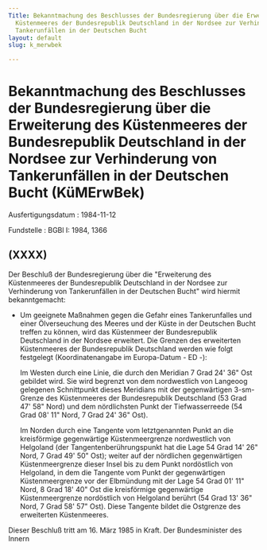 ```yaml
---
Title: Bekanntmachung des Beschlusses der Bundesregierung über die Erweiterung des
  Küstenmeeres der Bundesrepublik Deutschland in der Nordsee zur Verhinderung von
  Tankerunfällen in der Deutschen Bucht
layout: default
slug: k_merwbek

---
```


# Bekanntmachung des Beschlusses der Bundesregierung über die Erweiterung des Küstenmeeres der Bundesrepublik Deutschland in der Nordsee zur Verhinderung von Tankerunfällen in der Deutschen Bucht (KüMErwBek)

Ausfertigungsdatum
:   1984-11-12

Fundstelle
:   BGBl I: 1984, 1366



## (XXXX)

Der Beschluß der Bundesregierung über die "Erweiterung des
Küstenmeeres der Bundesrepublik Deutschland in der Nordsee zur
Verhinderung von Tankerunfällen in der Deutschen Bucht" wird hiermit
bekanntgemacht:

*   Um geeignete Maßnahmen gegen die Gefahr eines Tankerunfalles und einer
    Ölverseuchung des Meeres und der Küste in der Deutschen Bucht treffen
    zu können, wird das Küstenmeer der Bundesrepublik Deutschland in der
    Nordsee erweitert. Die Grenzen des erweiterten Küstenmeeres der
    Bundesrepublik Deutschland werden wie folgt festgelegt
    (Koordinatenangabe im Europa-Datum - ED -):

    Im Westen durch eine Linie, die durch den Meridian 7
    Grad 24' 36" Ost gebildet wird. Sie wird begrenzt von dem nordwestlich
    von Langeoog gelegenen Schnittpunkt dieses Meridians mit der
    gegenwärtigen 3-sm-Grenze des Küstenmeeres der Bundesrepublik
    Deutschland (53
    Grad 47' 58" Nord) und dem nördlichsten Punkt der Tiefwasserreede (54
    Grad 08' 11" Nord, 7
    Grad 24' 36" Ost).

    Im Norden durch eine Tangente vom letztgenannten Punkt an die
    kreisförmige gegenwärtige Küstenmeergrenze nordwestlich von Helgoland
    (der Tangentenberührungspunkt hat die Lage 54
    Grad 14' 26" Nord, 7
    Grad 49' 50" Ost); weiter auf der nördlichen gegenwärtigen
    Küstenmeergrenze dieser Insel bis zu dem Punkt nordöstlich von
    Helgoland, in dem die Tangente vom Punkt der gegenwärtigen
    Küstenmeergrenze vor der Elbmündung mit der Lage 54
    Grad 01' 11" Nord, 8
    Grad 18' 40" Ost die kreisförmige gegenwärtige Küstenmeergrenze
    nordöstlich von Helgoland berührt (54
    Grad 13' 36" Nord, 7
    Grad 58' 57" Ost). Diese Tangente bildet die Ostgrenze des erweiterten
    Küstenmeeres.



Dieser Beschluß tritt am 16. März 1985 in Kraft.
Der Bundesminister des Innern


